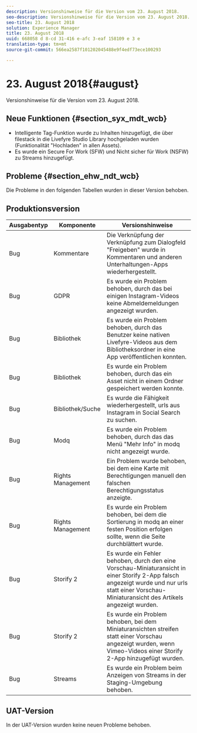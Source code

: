 ```yaml
---
description: Versionshinweise für die Version vom 23. August 2018.
seo-description: Versionshinweise für die Version vom 23. August 2018.
seo-title: 23. August 2018
solution: Experience Manager
title: 23. August 2018
uuid: 668058 d 8-cd 31-416 e-afc 3-eaf 158109 e 3 e
translation-type: tm+mt
source-git-commit: 566ea2587f101202045488e9f4edf73ece100293

---
```



# 23. August 2018{#august}

Versionshinweise für die Version vom 23. August 2018.

## Neue Funktionen {#section_syx_mdt_wcb}

* Intelligente Tag-Funktion wurde zu Inhalten hinzugefügt, die über filestack in die Livefyre Studio Library hochgeladen wurden (Funktionalität "Hochladen" in allen Assets).
* Es wurde ein Secure For Work (SFW) und Nicht sicher für Work (NSFW) zu Streams hinzugefügt.

## Probleme {#section_ehw_ndt_wcb}

Die Probleme in den folgenden Tabellen wurden in dieser Version behoben.

## Produktionsversion

| **Ausgabentyp** | **Komponente** | **Versionshinweise** |
|---|---|---|
| Bug | Kommentare | Die Verknüpfung der Verknüpfung zum Dialogfeld "Freigeben" wurde in Kommentaren und anderen Unterhaltungen-Apps wiederhergestellt. |
| Bug | GDPR | Es wurde ein Problem behoben, durch das bei einigen Instagram-Videos keine Abmeldemeldungen angezeigt wurden. |
| Bug | Bibliothek | Es wurde ein Problem behoben, durch das Benutzer keine nativen Livefyre-Videos aus dem Bibliotheksordner in eine App veröffentlichen konnten. |
| Bug | Bibliothek | Es wurde ein Problem behoben, durch das ein Asset nicht in einem Ordner gespeichert werden konnte. |
| Bug | Bibliothek/Suche | Es wurde die Fähigkeit wiederhergestellt, urls aus Instagram in Social Search zu suchen. |
| Bug | Modq | Es wurde ein Problem behoben, durch das das Menü "Mehr Info" in modq nicht angezeigt wurde. |
| Bug | Rights Management | Ein Problem wurde behoben, bei dem eine Karte mit Berechtigungen manuell den falschen Berechtigungsstatus anzeigte. |
| Bug | Rights Management | Es wurde ein Problem behoben, bei dem die Sortierung in modq an einer festen Position erfolgen sollte, wenn die Seite durchblättert wurde. |
| Bug | Storify 2 | Es wurde ein Fehler behoben, durch den eine Vorschau-Miniaturansicht in einer Storify 2-App falsch angezeigt wurde und nur urls statt einer Vorschau-Miniaturansicht des Artikels angezeigt wurden. |
| Bug | Storify 2 | Es wurde ein Problem behoben, bei dem Miniaturansichten streifen statt einer Vorschau angezeigt wurden, wenn Vimeo-Videos einer Storify 2-App hinzugefügt wurden. |
| Bug | Streams | Es wurde ein Problem beim Anzeigen von Streams in der Staging-Umgebung behoben. |

## UAT-Version

In der UAT-Version wurden keine neuen Probleme behoben.
